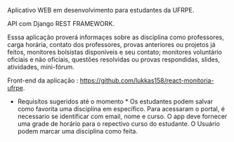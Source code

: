 Aplicativo WEB em desenvolvimento para estudantes da UFRPE.

API com Django REST FRAMEWORK.


Esssa aplicação proverá informaçes sobre as disciplina como professores, carga horária, contato dos professores, provas anteriores ou projetos já feitos, monitores bolsistas disponíveis e seu contato; monitores voluntário oficiais e não oficiais, questões resolvidas ou provas respondidas, slides, atividades, mini-fórum.

Front-end da aplicação : https://github.com/lukkas158/react-monitoria-ufrpe.

* Requisítos sugeridos até o momento *
Os estudantes podem salvar como favorita uma disciplina em específico.
Para acessaram o portal, é necessario se identificar com email, nome e curso.
O app deve fornecer uma grade de horário para o repectivo curso do estudante.
O Usuário podem marcar uma disciplina como feita. 




